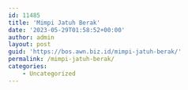 ```yaml
---
id: 11485
title: 'Mimpi Jatuh Berak'
date: '2023-05-29T01:58:52+00:00'
author: admin
layout: post
guid: 'https://bos.awn.biz.id/mimpi-jatuh-berak/'
permalink: /mimpi-jatuh-berak/
categories:
    - Uncategorized
---
```


